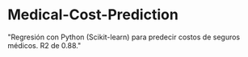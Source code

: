 # Medical-Cost-Prediction
"Regresión con Python (Scikit-learn) para predecir costos de seguros médicos. R2 de 0.88."
